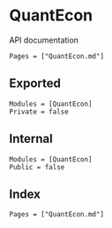# QuantEcon

API documentation

```@contents
Pages = ["QuantEcon.md"]
```

## Exported

```@autodocs
Modules = [QuantEcon]
Private = false
```

## Internal

```@autodocs
Modules = [QuantEcon]
Public = false
```

## Index

```@index
Pages = ["QuantEcon.md"]
```
